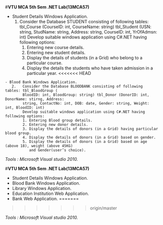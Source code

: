 #**VTU MCA 5th Sem .NET Lab(13MCA57)**
   
   - Student Details Windows Application.
      1. Consider the Database STUDENT consisting of following tables: tbl_Course (CourseID:
         int, CourseName: string) tbl_Student (USN: string, StudName: string, Address: string,
         CourseID: int, YrOfAdmsn: int)
         Develop suitable windows application using C#.NET having following options:
         1. Entering new course details.
         2. Entering new student details.
         3. Display the details of students (in a Grid) who belong to a particular course.
         4. Display the details the students who have taken admission in a particular year.
<<<<<<< HEAD

    - Blood Bank Windows Application.
       2.  	Consider the Database BLOODBANK consisting of following tables: tbl_BloodGroup (
			BloodID: int, BloodGroup: string) tbl_Donor (DonorID: int, DonorName: stirng, Address:
			string, ContactNo: int, DOB: date, Gender: string, Weight: int, BloodID: int)
			Develop suitable windows application using C#.NET having following options:   
			1. Entering Blood group details.
			2. Entering new donor details.
			3. Display the details of donors (in a Grid) having particular blood group.
			4. Display the details of donors (in a Grid) based on gender.
			5. Display the details of donors (in a Grid) based on age (above 18), weight (above 45KG)
			   and Gender(user’s choice).  

*Tools : Microsoft Visual studio 2010.*

#**VTU MCA 5th Sem .NET Lab(13MCA57)**
   
   - Student Details Windows Application.
   - Blood Bank Windows Application.
   - Library Windows Application.
   - Education Institution Web Application.
   - Bank Web Application.
=======
>>>>>>> origin/master

*Tools : Microsoft Visual studio 2010.*

